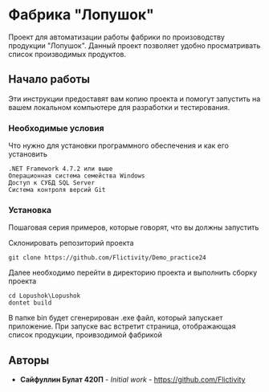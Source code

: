 # Фабрика "Лопушок"

Проект для автоматизации работы фабрики по произоводству продукции "Лопушок".
Данный проект позволяет удобно просматривать список производимых продуктов.

## Начало работы

Эти инструкции предоставят вам копию проекта и помогут запустить на вашем локальном компьютере для разработки и тестирования.

### Необходимые условия

Что нужно для установки программного обеспечения и как его установить

```
.NET Framework 4.7.2 или выше
Операционная система семейства Windows
Доступ к СУБД SQL Server
Система контроля версий Git
```

### Установка

Пошаговая серия примеров, которые говорят, что вы должны запустить

Склонировать репозиторий проекта

```
git clone https://github.com/Flictivity/Demo_practice24
```

Далее необходимо перейти в директорию проекта и выполнить сборку проекта

```
cd Lopushok\Lopushok
dontet build
```
В папке bin будет сгенерирован .exe файл, который запускает приложение. При запуске вас встретит страница, отображающая список продукции, проивзодимой фабрикой

## Авторы

* **Сайфуллин Булат 420П** - *Initial work* - https://github.com/Flictivity
